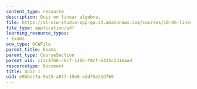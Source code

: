 ```yaml
---
content_type: resource
description: Quiz on linear algebra.
file: https://ol-ocw-studio-app-qa.s3.amazonaws.com/courses/18-06-linear-algebra-spring-2010/e9bbec7a9a25a87715e8edd75e21d7b9_MIT18_06S10_exam1_s10.pdf
file_type: application/pdf
learning_resource_types:
- Exams
ocw_type: OCWFile
parent_title: Exams
parent_type: CourseSection
parent_uid: c13c4766-c0cf-1486-f0cf-6435c531eaad
resourcetype: Document
title: Quiz 1
uid: e9bbec7a-9a25-a877-15e8-edd75e21d7b9
---
```

